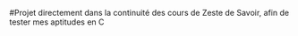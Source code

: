 #Projet directement dans la continuité des cours de Zeste de Savoir, afin de tester mes aptitudes en C
